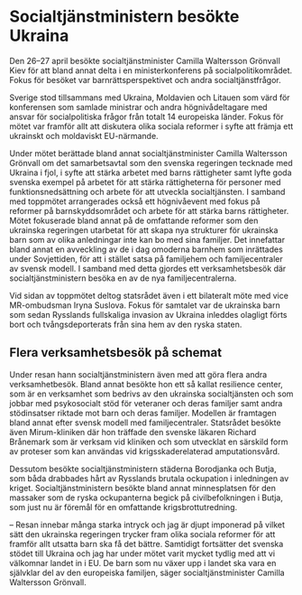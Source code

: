 # Socialtjänstministern besökte Ukraina

Den 26–27 april besökte socialtjänstminister Camilla Waltersson Grönvall Kiev för att bland annat delta i en ministerkonferens på socialpolitikområdet. Fokus för besöket var barnrättsperspektivet och andra socialtjänstfrågor.

Sverige stod tillsammans med Ukraina, Moldavien och Litauen som värd för konferensen som samlade ministrar och andra högnivådeltagare med ansvar för socialpolitiska frågor från totalt 14 europeiska länder. Fokus för mötet var framför allt att diskutera olika sociala reformer i syfte att främja ett ukrainskt och moldaviskt EU-närmande.

Under mötet berättade bland annat socialtjänstminister Camilla Waltersson Grönvall om det samarbetsavtal som den svenska regeringen tecknade med Ukraina i fjol, i syfte att stärka arbetet med barns rättigheter samt lyfte goda svenska exempel på arbetet för att stärka rättigheterna för personer med funktionsnedsättning och arbete för att utveckla socialtjänsten. I samband med toppmötet arrangerades också ett högnivåevent med fokus på reformer på barnskyddsområdet och arbete för att stärka barns rättigheter. Mötet fokuserade bland annat på de omfattande reformer som den ukrainska regeringen utarbetat för att skapa nya strukturer för ukrainska barn som av olika anledningar inte kan bo med sina familjer. Det innefattar bland annat en avveckling av de i dag omoderna barnhem som inrättades under Sovjettiden, för att i stället satsa på familjehem och familjecentraler av svensk modell. I samband med detta gjordes ett verksamhetsbesök där socialtjänstministern besöka en av de nya familjecentralerna.

Vid sidan av toppmötet deltog statsrådet även i ett bilateralt möte med vice MR-ombudsman Iryna Suslova. Fokus för samtalet var de ukrainska barn som sedan Rysslands fullskaliga invasion av Ukraina inleddes olagligt förts bort och tvångsdeporterats från sina hem av den ryska staten.

## Flera verksamhetsbesök på schemat

Under resan hann socialtjänstministern även med att göra flera andra verksamhetbesök. Bland annat besökte hon ett så kallat resilience center, som är en verksamhet som bedrivs av den ukrainska socialtjänsten och som jobbar med psykosocialt stöd för veteraner och deras familjer samt andra stödinsatser riktade mot barn och deras familjer. Modellen är framtagen bland annat efter svensk modell med familjecentraler. Statsrådet besökte även Mirum-kliniken där hon träffade den svenske läkaren Richard Brånemark som är verksam vid kliniken och som utvecklat en särskild form av proteser som kan användas vid krigsskaderelaterad amputationsvård.

Dessutom besökte socialtjänstministern städerna Borodjanka och Butja, som båda drabbades hårt av Rysslands brutala ockupation i inledningen av kriget. Socialtjänstministern besökte bland annat minnesplatsen för den massaker som de ryska ockupanterna begick på civilbefolkningen i Butja, som just nu är föremål för en omfattande krigsbrottutredning.

– Resan innebar många starka intryck och jag är djupt imponerad på vilket sätt den ukrainska regeringen trycker fram olika sociala reformer för att framför allt utsatta barn ska få det bättre. Samtidigt fortsätter det svenska stödet till Ukraina och jag har under mötet varit mycket tydlig med att vi välkomnar landet in i EU. De barn som nu växer upp i landet ska vara en självklar del av den europeiska familjen, säger socialtjänstminister Camilla Waltersson Grönvall.
